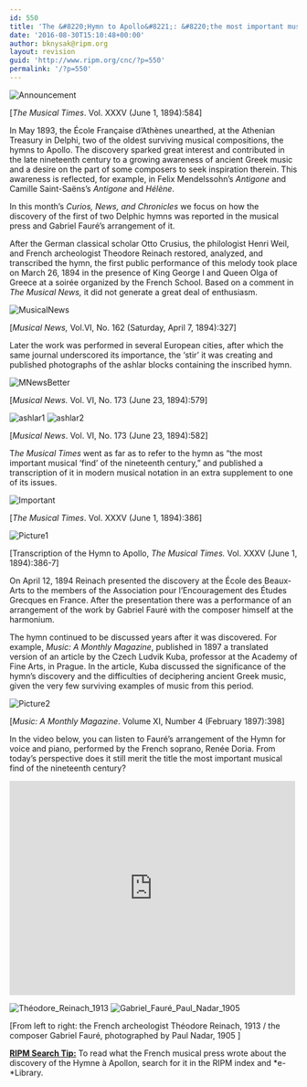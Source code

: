 ```yaml
---
id: 550
title: 'The &#8220;Hymn to Apollo&#8221;: &#8220;the most important musical find of the nineteenth century&#8221;'
date: '2016-08-30T15:10:48+00:00'
author: bknysak@ripm.org
layout: revision
guid: 'http://www.ripm.org/cnc/?p=550'
permalink: '/?p=550'
---
```


![Announcement](http://www.ripm.org/cnc/wp-content/uploads/2016/03/Announcement-e1458679655576.jpg)

\[*The Musical Times*. Vol. XXXV (June 1, 1894):584\]

In May 1893, the École Française d’Athènes unearthed, at the Athenian Treasury in Delphi, two of the oldest surviving musical compositions, the hymns to Apollo. The discovery sparked great interest and contributed in the late nineteenth century to a growing awareness of ancient Greek music and a desire on the part of some composers to seek inspiration therein. This awareness is reflected, for example, in Felix Mendelssohn’s *Antigone*  and Camille Saint-Saëns’s *Antigone* and *Hélène*.

In this month’s *Curios, News, and Chronicles* we focus on how the discovery of the first of two Delphic hymns was reported in the musical press and Gabriel Fauré’s arrangement of it.

After the German classical scholar Otto Crusius, the philologist Henri Weil, and French archeologist Theodore Reinach restored, analyzed, and transcribed the hymn, the first public performance of this melody took place on March 26, 1894 in the presence of King George I and Queen Olga of Greece at a soirée organized by the French School. Based on a comment in *The Musical News,* it did not generate a great deal of enthusiasm.

![MusicalNews](http://www.ripm.org/cnc/wp-content/uploads/2016/05/MusicalNews.jpg)

\[*Musical News,* Vol.VI, No. 162 (Saturday, April 7, 1894):327\]

Later the work was performed in several European cities, after which the same journal underscored its importance, the ‘stir’ it was creating and published photographs of the ashlar blocks containing the inscribed hymn.

![MNewsBetter](http://www.ripm.org/cnc/wp-content/uploads/2016/05/MNewsBetter.jpg)

\[*Musical News.* Vol. VI, No. 173 (June 23, 1894):579\]

![ashlar1](http://www.ripm.org/cnc/wp-content/uploads/2016/05/ashlar1.jpg) ![ashlar2](http://www.ripm.org/cnc/wp-content/uploads/2016/05/ashlar2.jpg)

\[*Musical News*. Vol. VI, No. 173 (June 23, 1894):582\]

T*he Musical Times* went as far as to refer to the hymn as “the most important musical ‘find’ of the nineteenth century,” and published a transcription of it in modern musical notation in an extra supplement to one of its issues.

![Important](http://www.ripm.org/cnc/wp-content/uploads/2016/05/Important-e1464276742244.jpg)

\[*The Musical Times*. Vol. XXXV (June 1, 1894):386\]

![Picture1](http://www.ripm.org/cnc/wp-content/uploads/2016/08/Picture1.jpg)

\[Transcription of the Hymn to Apollo, *The Musical Times.* Vol. XXXV (June 1, 1894):386-7\]

On April 12, 1894 Reinach presented the discovery at the École des Beaux-Arts to the members of the Association pour l’Encouragement des Études Grecques en France. After the presentation there was a performance of an arrangement of the work by Gabriel Fauré with the composer himself at the harmonium.

The hymn continued to be discussed years after it was discovered. For example, *Music: A Monthly Magazine*, published in 1897 a translated version of an article by the Czech Ludvik Kuba, professor at the Academy of Fine Arts, in Prague. In the article, Kuba discussed the significance of the hymn’s discovery and the difficulties of deciphering ancient Greek music, given the very few surviving examples of music from this period.

![Picture2](http://www.ripm.org/cnc/wp-content/uploads/2016/08/Picture2.jpg)

\[*Music: A Monthly Magazine*. Volume XI, Number 4 (February 1897):398\]

In the video below, you can listen to Fauré’s arrangement of the Hymn for voice and piano, performed by the French soprano, Renée Doria. From today’s perspective does it still merit the title the most important musical find of the nineteenth century?

<iframe allow="accelerometer; autoplay; clipboard-write; encrypted-media; gyroscope; picture-in-picture" allowfullscreen="" frameborder="0" height="375" loading="lazy" src="https://www.youtube.com/embed/79X1rW0z7lM?feature=oembed" title="Hymne à apollon" width="500"></iframe>

![Théodore_Reinach_1913](http://www.ripm.org/cnc/wp-content/uploads/2016/03/Théodore_Reinach_1913-261x300.jpg) ![Gabriel_Fauré_Paul_Nadar_1905](http://www.ripm.org/cnc/wp-content/uploads/2016/03/Gabriel_Fauré_Paul_Nadar_1905-232x300.jpg)

\[From left to right: the French archeologist Théodore Reinach, 1913 / the composer Gabriel Fauré, photographed by Paul Nadar, 1905 \]

**<u>RIPM Search Tip:</u>** To read what the French musical press wrote about the discovery of the Hymne à Apollon, search for it in the RIPM index and *e-*Library.